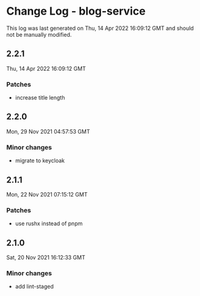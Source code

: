 # Change Log - blog-service

This log was last generated on Thu, 14 Apr 2022 16:09:12 GMT and should not be manually modified.

## 2.2.1
Thu, 14 Apr 2022 16:09:12 GMT

### Patches

- increase title length

## 2.2.0
Mon, 29 Nov 2021 04:57:53 GMT

### Minor changes

- migrate to keycloak

## 2.1.1
Mon, 22 Nov 2021 07:15:12 GMT

### Patches

- use rushx instead of pnpm

## 2.1.0
Sat, 20 Nov 2021 16:12:33 GMT

### Minor changes

- add lint-staged

